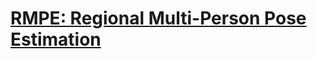 # [RMPE: Regional Multi-Person Pose Estimation](http://openaccess.thecvf.com/content_ICCV_2017/papers/Fang_RMPE_Regional_Multi-Person_ICCV_2017_paper.pdf)


<!--stackedit_data:
eyJoaXN0b3J5IjpbLTMwMjQ2ODcxNl19
-->